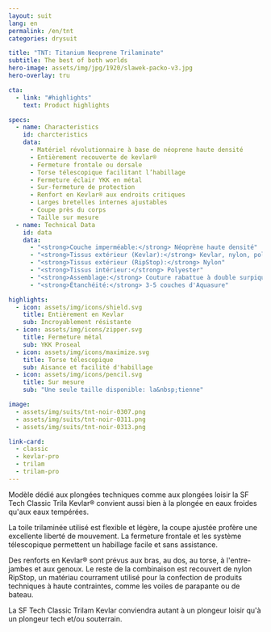 ```yaml
---
layout: suit
lang: en
permalink: /en/tnt
categories: drysuit

title: "TNT: Titanium Neoprene Trilaminate"
subtitle: The best of both worlds
hero-image: assets/img/jpg/1920/slawek-packo-v3.jpg
hero-overlay: tru

cta:
  - link: "#highlights"
    text: Product highlights

specs:
  - name: Characteristics
    id: charcteristics
    data:
      - Matériel révolutionnaire à base de néoprene haute densité
      - Entièrement recouverte de kevlar®
      - Fermeture frontale ou dorsale
      - Torse télescopique facilitant l’habillage
      - Fermeture éclair YKK en métal
      - Sur-fermeture de protection
      - Renfort en Kevlar® aux endroits critiques
      - Larges bretelles internes ajustables
      - Coupe près du corps
      - Taille sur mesure
  - name: Technical Data
    id: data
    data:
      - "<strong>Couche imperméable:</strong> Néoprène haute densité"
      - "<strong>Tissus extérieur (Kevlar):</strong> Kevlar, nylon, polyester"
      - "<strong>Tissus extérieur (RipStop):</strong> Nylon"
      - "<strong>Tissus intérieur:</strong> Polyester"
      - "<strong>Assemblage:</strong> Couture rabattue à double surpiqure"
      - "<strong>Étanchéité:</strong> 3-5 couches d'Aquasure"

highlights:
  - icon: assets/img/icons/shield.svg
    title: Entièrement en Kevlar
    sub: Incroyablement résistante
  - icon: assets/img/icons/zipper.svg
    title: Fermeture métal
    sub: YKK Proseal
  - icon: assets/img/icons/maximize.svg
    title: Torse télescopique
    sub: Aisance et facilité d'habillage
  - icon: assets/img/icons/pencil.svg
    title: Sur mesure
    sub: "Une seule taille disponible: la&nbsp;tienne"

image:
  - assets/img/suits/tnt-noir-0307.png
  - assets/img/suits/tnt-noir-0311.png
  - assets/img/suits/tnt-noir-0313.png

link-card:
  - classic
  - kevlar-pro
  - trilam
  - trilam-pro
---
```

Modèle dédié aux plongées techniques comme aux plongées loisir la SF Tech Classic Trila Kevlar®  convient aussi bien à la plongée en eaux froides qu'aux eaux tempérées.

La toile trilaminée utilisé est flexible et légère, la coupe ajustée profère une excellente liberté de mouvement. La fermeture frontale et les système télescopique permettent un habillage facile et sans assistance. 

Des renforts en Kevlar® sont prévus aux bras, au dos, au torse, à l'entre-jambes et aux genoux. Le reste de la combinaison est recouvert de nylon RipStop, un matériau courrament utilisé pour la confection de produits techniques à haute contraintes, comme les voiles de parapante ou de bateau.

La SF Tech Classic Trilam Kevlar conviendra autant à un plongeur loisir qu'à un plongeur tech et/ou souterrain.

